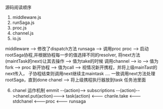 源码阅读顺序

1. middleware.js
2. runSaga.js
3. proc.js
4. channel.js
5. io.js

middleware --> 修改了dispatch方法
runsaga --> 调用proc
proc --> 启动rootSaga协程,并根据协程每一步的值选择不同的resolver,
                          将next方法(maintTask的next)让其去操作 --> 值为take的时候 调用channel --> io
                                                              --> 值为fork --> proc 新开协程
                                                              --> 值为call --> 视情况新开携程，并将上级mainTast的next传入，
                                                                               子协程结束则调用next继续主maintask
                                                              .... 一致调用next方法处理rootSaga，直到done
chanel --> 将上级携程执行器放到task 任务池里面

6. chanel 运作机制
emmit --(action)--> subscriptions --(action)-->chanel.put(action)---> task(action) <--- chanle.take <--- stdchanel <---proc <--- runsaga
